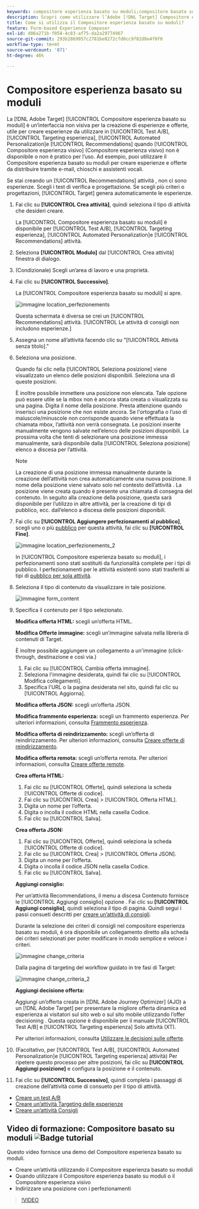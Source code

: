 ```yaml
---
keywords: compositore esperienza basato su moduli;compositore basato su modulo;perfezionamenti
description: Scopri come utilizzare l’Adobe [!DNL Target] Compositore esperienza basato su moduli per la creazione di esperienze non visive. Utilizza questo compositore quando il Compositore esperienza visivo non è disponibile o non è pratico da utilizzare.
title: Come si utilizza il Compositore esperienza basato su moduli?
feature: Form-based Experience Composer
exl-id: d06a271b-f058-4c83-af75-da2a29774967
source-git-commit: 293b2869957c2781be8272cfd0cc9f82d8e4f0f0
workflow-type: tm+mt
source-wordcount: '871'
ht-degree: 46%

---
```


# Compositore esperienza basato su moduli

La [!DNL Adobe Target] [!UICONTROL Compositore esperienza basato su moduli] è un’interfaccia non visiva per la creazione di esperienze e offerte, utile per creare esperienze da utilizzare in [!UICONTROL Test A/B], [!UICONTROL Targeting esperienza], [!UICONTROL Automated Personalization]e [!UICONTROL Recommendations] quando [!UICONTROL Compositore esperienza visivo] (Compositore esperienza visivo) non è disponibile o non è pratico per l’uso. Ad esempio, puoi utilizzare il Compositore esperienza basato su moduli per creare esperienze e offerte da distribuire tramite e-mail, chioschi e assistenti vocali.

Se stai creando un [!UICONTROL Recommendations] attività , non ci sono esperienze. Scegli i test di verifica e progettazione. Se scegli più criteri o progettazioni, [!UICONTROL Target] genera automaticamente le esperienze.

1. Fai clic su **[!UICONTROL Crea attività]**, quindi seleziona il tipo di attività che desideri creare.

   La [!UICONTROL Compositore esperienza basato su moduli] è disponibile per [!UICONTROL Test A/B], [!UICONTROL Targeting esperienza], [!UICONTROL Automated Personalization]e [!UICONTROL Recommendations] attività.

1. Seleziona **[!UICONTROL Modulo]** dal [!UICONTROL Crea attività] finestra di dialogo.

1. (Condizionale) Scegli un’area di lavoro e una proprietà.

1. Fai clic su **[!UICONTROL Successivo]**.

   La [!UICONTROL Compositore esperienza basato su moduli] si apre.

   ![immagine location_perfezionements](assets/location_refinements.png)

   Questa schermata è diversa se crei un [!UICONTROL Recommendations] attività. [!UICONTROL Le attività di consigli non includono esperienze.]

1. Assegna un nome all’attività facendo clic su &quot;[!UICONTROL Attività senza titolo].&quot;
1. Seleziona una posizione.

   Quando fai clic nella [!UICONTROL Seleziona posizione] viene visualizzato un elenco delle posizioni disponibili. Seleziona una di queste posizioni.

   È inoltre possibile immettere una posizione non elencata. Tale opzione può essere utile se la mbox non è ancora stata creata o visualizzata su una pagina. Digita il nome della posizione. Presta attenzione quando inserisci una posizione che non esiste ancora. Se l&#39;ortografia o l’uso di maiuscole/minuscole non corrisponde quando viene effettuata la chiamata mbox, l’attività non verrà consegnata. Le posizioni inserite manualmente vengono salvate nell’elenco delle posizioni disponibili. La prossima volta che tenti di selezionare una posizione immessa manualmente, sarà disponibile dalla [!UICONTROL Seleziona posizione] elenco a discesa per l’attività.

   >[!NOTE]
   >
   >La creazione di una posizione immessa manualmente durante la creazione dell’attività non crea automaticamente una nuova posizione. Il nome della posizione viene salvato solo nel contesto dell’attività . La posizione viene creata quando è presente una chiamata di consegna del contenuto. In seguito alla creazione della posizione, questa sarà disponibile per l’utilizzo in altre attività, per la creazione di tipi di pubblico, ecc. dall’elenco a discesa delle posizioni disponibili.

1. Fai clic su **[!UICONTROL Aggiungere perfezionamenti al pubblico]**, scegli uno o più [pubblico](/help/main/c-target/target.md#concept_A782F8481A5041EBA75103CB26376522) per questa attività, fai clic su **[!UICONTROL Fine]**.

   ![immagine location_perfezionements_2](assets/location_refinements_2.png)

   In [!UICONTROL Compositore esperienza basato su moduli], i perfezionamenti sono stati sostituiti da funzionalità complete per i tipi di pubblico. I perfezionamenti per le attività esistenti sono stati trasferiti ai tipi di [pubblico per sola attività](/help/main/c-target/creating-activity-only-audience.md#concept_A6BADCF530ED4AE1852E677FEBE68483).

1. Seleziona il tipo di contenuto da visualizzare in tale posizione.

   ![immagine form_content](assets/form_content.png)

1. Specifica il contenuto per il tipo selezionato.

   **Modifica offerta HTML:** scegli un’offerta HTML.

   **Modifica Offerte immagine:** scegli un’immagine salvata nella libreria di contenuti di Target.

   È inoltre possibile aggiungere un collegamento a un&#39;immagine (click-through, destinazione e così via.)

   1. Fai clic su [!UICONTROL Cambia offerta immagine].
   1. Seleziona l&#39;immagine desiderata, quindi fai clic su [!UICONTROL Modifica collegamenti].
   1. Specifica l&#39;URL o la pagina desiderata nel sito, quindi fai clic su [!UICONTROL Aggiorna].

   **Modifica offerta JSON:** scegli un’offerta JSON.

   **Modifica frammento esperienza:** scegli un frammento esperienza. Per ulteriori informazioni, consulta [Frammento esperienza](/help/main/c-experiences/c-manage-content/aem-experience-fragments.md).

   **Modifica offerta di reindirizzamento:** scegli un’offerta di reindirizzamento. Per ulteriori informazioni, consulta [Creare offerte di reindirizzamento](/help/main/c-experiences/c-manage-content/offer-redirect.md).

   **Modifica offerta remota:** scegli un’offerta remota. Per ulteriori informazioni, consulta [Creare offerte remote](/help/main/c-experiences/c-manage-content/about-remote-offers.md).

   **Crea offerta HTML:**

   1. Fai clic su [!UICONTROL Offerte], quindi seleziona la scheda [!UICONTROL Offerte di codice].
   1. Fai clic su [!UICONTROL Crea] > [!UICONTROL Offerta HTML].
   1. Digita un nome per l’offerta.
   1. Digita o incolla il codice HTML nella casella Codice.
   1. Fai clic su [!UICONTROL Salva].

   **Crea offerta JSON:**

   1. Fai clic su [!UICONTROL Offerte], quindi seleziona la scheda [!UICONTROL Offerte di codice].
   1. Fai clic su [!UICONTROL Crea] > [!UICONTROL Offerta JSON].
   1. Digita un nome per l’offerta.
   1. Digita o incolla il codice JSON nella casella Codice.
   1. Fai clic su [!UICONTROL Salva].

   **Aggiungi consiglio:**

   Per un’attività Recommendations, il menu a discesa Contenuto fornisce le [!UICONTROL Aggiungi consiglio] opzione . Fai clic su **[!UICONTROL Aggiungi consiglio]**, quindi seleziona il tipo di pagina. Quindi segui i passi consueti descritti per [creare un’attività di consigli](/help/main/c-recommendations/t-create-recs-activity/create-recs-activity.md).

   Durante la selezione dei criteri di consigli nel compositore esperienza basato su moduli, è ora disponibile un collegamento diretto alla scheda dei criteri selezionati per poter modificare in modo semplice e veloce i criteri.

   ![immagine change_criteria](assets/change_criteria.png)

   Dalla pagina di targeting del workflow guidato in tre fasi di Target:

   ![immagine change_criteria_2](assets/change_criteria_2.png)

   **Aggiungi decisione offerta:**

   Aggiungi un’offerta creata in [!DNL Adobe Journey Optimizer] (AJO) a un [!DNL Adobe Target] per presentare la migliore offerta dinamica ed esperienza ai visitatori sul sito web o sul sito mobile utilizzando l’offer decisioning . Questa opzione è disponibile per il manuale [!UICONTROL Test A/B] e [!UICONTROL Targeting esperienza] Solo attività (XT).

   Per ulteriori informazioni, consulta [Utilizzare le decisioni sulle offerte](/help/main/c-integrating-target-with-mac/ajo/offer-decision.md).

1. (Facoltativo, per [!UICONTROL Test A/B], [!UICONTROL Automated Personalization]e [!UICONTROL Targeting esperienza] attività) Per ripetere questo processo per altre posizioni, fai clic su **[!UICONTROL Aggiungi posizione]** e configura la posizione e il contenuto.
1. Fai clic su **[!UICONTROL Successivo]**, quindi completa i passaggi di creazione dell’attività come di consueto per il tipo di attività.

* [Creare un test A/B](/help/main/c-activities/t-test-ab/t-test-create-ab/test-create-ab.md)
* [Creare un’attività Targeting delle esperienze](/help/main/c-activities/t-experience-target/t-xt-create/xt-create.md#task_D6B3429AC31549E1A70EDF04B3DDC765)
* [Creare un’attività Consigli](/help/main/c-recommendations/t-create-recs-activity/create-recs-activity.md#task_6874328773C64C44A73F0A130AD3F96F)

## Video di formazione: Compositore basato su moduli ![Badge tutorial](/help/main/assets/tutorial.png)

Questo video fornisce una demo del Compositore esperienza basato su moduli.

* Creare un’attività utilizzando il Compositore esperienza basato su moduli
* Quando utilizzare il Compositore esperienza basato su moduli o il Compositore esperienza visivo
* Indirizzare una posizione con i perfezionamenti

>[!VIDEO](https://video.tv.adobe.com/v/17390)
